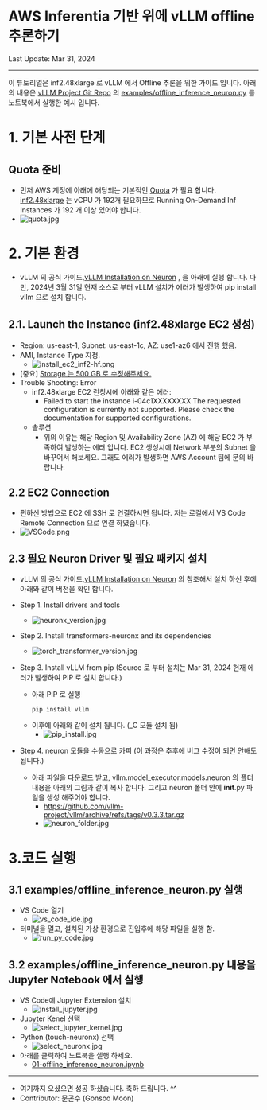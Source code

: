 #  AWS Inferentia 기반 위에 vLLM offline 추론하기

Last Update: Mar 31, 2024

---

이 튜토리얼은 inf2.48xlarge 로 vLLM 에서 Offline 추론을 위한 가이드 입니다. 
아래의 내용은 [vLLM Project Git Repo](https://github.com/vllm-project/vllm) 의 [examples/offline_inference_neuron.py](https://github.com/vllm-project/vllm/blob/main/examples/offline_inference_neuron.py) 를 노트북에서 실행한 예시 입니다.


<p> 

# 1. 기본 사전 단계
## Quota 준비 
- 먼저 AWS 계정에 아래에 해당되는 기본적인 [Quota](https://docs.aws.amazon.com/servicequotas/latest/userguide/intro.html) 가 필요 합니다. [inf2.48xlarge](https://awsdocs-neuron.readthedocs-hosted.com/en/latest/general/arch/neuron-hardware/inf2-arch.html) 는 vCPU 가 192개 필요하므로 Running On-Demand Inf Instances 가 192 개 이상 있어야 합니다. 
- ![quota.jpg](../../tutorial/inference-Llama-2-13b/img/quota.jpg)

# 2. 기본 환경 
- vLLM 의 공식 가이드,[vLLM Installation on Neuron](https://docs.vllm.ai/en/latest/getting_started/neuron-installation.html#) , 을 아래에 실행 합니다. 다만, 2024년 3월 31일 현재 소스로 부터 vLLM 설치가 에러가 발생하여 pip install vllm 으로 설치 합니다.

##  2.1. Launch the Instance (inf2.48xlarge EC2 생성)
- Region: us-east-1, Subnet: us-east-1c, AZ: use1-az6 에서 진행 했음.
- AMI, Instance Type 지정. 
    - ![install_ec2_inf2-hf.png](../../hf-optimum/01-Chatbot-Llama-2-13B-Inf2/img/install_ec2_inf2-hf.png)
- [중요] <u>Storage 는 500 GB 로 수정해주세요.</u>
- Trouble Shooting: Error
    - inf2.48xlarge EC2 런칭시에 아래와 같은 에러:
        - Failed to start the instance i-04c1XXXXXXXX The requested configuration is currently not supported. Please check the documentation for supported configurations.
    - 솔루션
        - 위의 이유는 해당 Region 및 Availability Zone (AZ) 에 해당 EC2 가 부족하여 발생하는 에러 입니다. EC2 생성시에 Network 부분의 Subnet 을 바꾸어서 해보세요. 그래도 에러가 발생하면 AWS Account 팀에 문의 바랍니다. 

## 2.2 EC2 Connection
- 편하신 방법으로 EC2 에 SSH 로 연결하시면 됩니다. 저는 로컬에서 VS Code Remote Connection 으로 연결 하였습니다. 
- ![VSCode.png](../../tutorial/inference-Llama-2-13b/img/VSCode.png)


## 2.3 필요 Neuron Driver 및 필요 패키지 설치
- vLLM 의 공식 가이드,[vLLM Installation on Neuron](https://docs.vllm.ai/en/latest/getting_started/neuron-installation.html#) 의 참조해서 설치 하신 후에 아래와 같이 버전을 확인 합니다. 

- Step 1. Install drivers and tools
    - ![neuronx_version.jpg](img/neuronx_version.jpg)
- Step 2. Install transformers-neuronx and its dependencies    
    - ![torch_transformer_version.jpg](img/torch_transformer_version.jpg)
- Step 3. Install vLLM from pip (Source 로 부터 설치는 Mar 31, 2024 현재 에러가 발생하여 PIP 로 설치 합니다.)
    - 아래 PIP 로 실행 
        ```
        pip install vllm
        ```
    - 이후에 아래와 같이 설치 됩니다. (_C 모듈 설치 됨)
        - ![pip_install.jpg](img/pip_install.jpg)
- Step 4. neuron 모듈을 수동으로 카피 (이 과정은 추후에 버그 수정이 되면 안해도 됩니다.)
    - 아래 파일을 다운로드 받고, vllm.model_executor.models.neuron 의 폴더 내용을 아래의 그림과 같이 복사 합니다. 그리고 neuron 폴더 안에 __init__.py 파일을 생성 해주어야 합니다.
        - https://github.com/vllm-project/vllm/archive/refs/tags/v0.3.3.tar.gz
        - ![neuron_folder.jpg](img/neuron_folder.jpg)
    


# 3.코드 실행
## 3.1 examples/offline_inference_neuron.py 실행
- VS Code 열기
    - ![vs_code_ide.jpg](img/vs_code_ide.jpg)
- 터미널을 열고, 설치된 가상 환경으로 진입후에 해당 파일을 실행 함.
    - ![run_py_code.jpg](img/run_py_code.jpg)    

## 3.2 examples/offline_inference_neuron.py 내용을 Jupyter Notebook 에서 실행
- VS Code에 Jupyter Extension 설치
    - ![install_jupyter.jpg](img/install_jupyter.jpg)
- Jupyter Kenel 선택
    - ![select_jupyter_kernel.jpg](img/select_jupyter_kernel.jpg)
- Python (touch-neuronx) 선택
    - ![select_neuronx.jpg](img/select_neuronx.jpg)
- 아래를 클릭하여 노트북을 샐행 하세요.
    - [01-offline_inference_neuron.ipynb](01-offline_inference_neuron.ipynb)




<p>

---

- 여기까지 오셨으면 성공 하셨습니다. 축하 드립니다. ^^
- Contributor: 문곤수 (Gonsoo Moon)